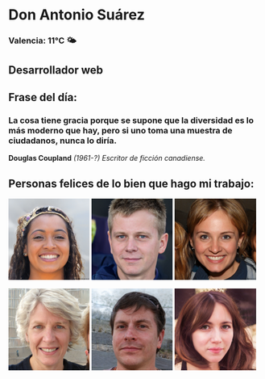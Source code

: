# Don Antonio Suárez
### Valencia:  11°C 🌤️
## Desarrollador web
## Frase del día:
<!-- START QUOTE -->
### La cosa tiene gracia porque se supone que la diversidad es lo más moderno que hay, pero si uno toma una muestra de ciudadanos, nunca lo diría.
**Douglas Coupland** *(1961-?) Escritor de ficción canadiense.*
<!-- END QUOTE -->






## Personas felices de lo bien que hago mi trabajo:

<p float="left">
  <img src="src/image_0.png" width="32%" />
  <img src="src/image_1.png" width="32%" /> 
  <img src="src/image_2.png" width="32%" />
</p>
<p float="left">
  <img src="src/image_3.png" width="32%" />
  <img src="src/image_4.png" width="32%" /> 
  <img src="src/image_5.png" width="32%" />
</p>
